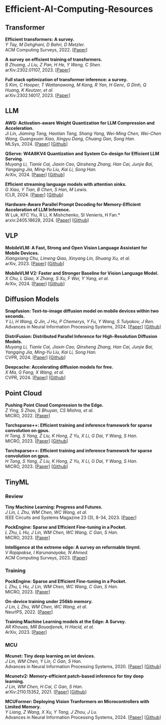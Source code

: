 # Efficient-AI-Computing-Resources

## Transformer

**Efficient transformers: A survey.**<br>
*Y Tay, M Dehghani, D Bahri, D Metzler.*<br>
ACM Computing Surveys, 2022.
[[Paper](https://dl.acm.org/doi/pdf/10.1145/3530811)]

**A survey on efficient training of transformers.**<br>
*B Zhuang, J Liu, Z Pan, H He, Y Weng, C Shen.*<br>
arXiv:2302.01107, 2023.
[[Paper](https://arxiv.org/pdf/2302.01107)]

**Full stack optimization of transformer inference: a survey.**<br>
*S Kim, C Hooper, T Wattanawong, M Kang, R Yan, H Genc, G Dinh, Q Huang, K Keutzer, et al.*<br>
arXiv:2302.14017, 2023.
[[Paper](https://arxiv.org/pdf/2302.14017)]

## LLM

**AWQ: Activation-aware Weight Quantization for LLM Compression and Acceleration.**<br>
*Ji Lin, Jiaming Tang, Haotian Tang, Shang Yang, Wei-Ming Chen, Wei-Chen Wang, Guangxuan Xiao, Xingyu Dang, Chuang Gan, Song Han.*<br>
MLSys, 2024.
[[Paper](https://arxiv.org/pdf/2306.00978)]
[[Github](https://github.com/mit-han-lab/llm-awq)]

**QServe: W4A8KV4 Quantization and System Co-design for Efficient LLM Serving.**<br>
*Muyang Li, Tianle Cai, Jiaxin Cao, Qinsheng Zhang, Han Cai, Junjie Bai, Yangqing Jia, Ming-Yu Liu, Kai Li, Song Han.*<br>
ArXiv, 2024.
[[Paper](https://arxiv.org/pdf/2405.04532)]
[[Github](https://hanlab.mit.edu/projects/qserve)]

**Efficient streaming language models with attention sinks.**<br>
*G Xiao, Y Tian, B Chen, S Han, M Lewis.*<br>
ICLR, 2024.
[[Paper](https://arxiv.org/pdf/2309.17453)]
[[Github](https://github.com/mit-han-lab/streaming-llm)]

**Hardware-Aware Parallel Prompt Decoding for Memory-Efficient Acceleration of LLM Inference.**<br>
W Luk, KFC Yiu, R Li, K Mishchenko, SI Venieris, H Fan.*<br>
arxiv:2405.18628, 2024.
[[Paper](https://arxiv.org/pdf/2405.18628)]
[[Github](https://github.com/hmarkc/parallel-prompt-decoding)]

## VLP

**MobileVLM: A Fast, Strong and Open Vision Language Assistant for Mobile Devices.**<br>
*Xiangxiang Chu, Limeng Qiao, Xinyang Lin, Shuang Xu, et al.*<br>
arXiv, 2023.
[[Paper](https://arxiv.org/pdf/2312.16886v2)]
[[Github](https://github.com/Meituan-AutoML/MobileVLM)]

**MobileVLM V2: Faster and Stronger Baseline for Vision Language Model.**<br>
*X Chu, L Qiao, X Zhang, S Xu, F Wei, Y Yang, et al.*<br>
ArXiv, 2024.
[[Paper](https://arxiv.org/pdf/2402.03766)]
[[Github](https://github.com/Meituan-AutoML/MobileVLM)]

## Diffusion Models

**Snapfusion: Text-to-image diffusion model on mobile devices within two seconds.**<br>
*Y Li, H Wang, Q Jin, J Hu, P Chemerys, Y Fu, Y Wang, S Tulyakov, J Ren.*<br>
Advances in Neural Information Processing Systems, 2024.
[[Paper](https://proceedings.neurips.cc/paper_files/paper/2023/file/41bcc9d3bddd9c90e1f44b29e26d97ff-Paper-Conference.pdf)]
[[Github](https://snap-research.github.io/SnapFusion)]

**DistriFusion: Distributed Parallel Inference for High-Resolution Diffusion Models.**<br>
*Muyang Li, Tianle Cai, Jiaxin Cao, Qinsheng Zhang, Han Cai, Junjie Bai, Yangqing Jia, Ming-Yu Liu, Kai Li, Song Han.*<br>
CVPR, 2024.
[[Paper](https://arxiv.org/pdf/2402.19481)]
[[Github](https://github.com/mit-han-lab/distrifuser)]

**Deepcache: Accelerating diffusion models for free.**<br>
*X Ma, G Fang, X Wang, et al.*<br>
CVPR, 2024.
[[Paper](https://openaccess.thecvf.com/content/CVPR2024/papers/Ma_DeepCache_Accelerating_Diffusion_Models_for_Free_CVPR_2024_paper.pdf)]
[[Github](https://github.com/horseee/DeepCache)]

## Point Cloud

**Pushing Point Cloud Compression to the Edge.**<br>
*Z Ying, S Zhao, S Bhuyan, CS Mishra, et al.*<br>
MICRO, 2022.
[[Paper](https://par.nsf.gov/servlets/purl/10440765)]

**Torchsparse++: Efficient training and inference framework for sparse convolution on gpus.**<br>
*H Tang, S Yang, Z Liu, K Hong, Z Yu, X Li, G Dai, Y Wang, S Han.*<br>
MICRO, 2023.
[[Paper](https://dl.acm.org/doi/pdf/10.1145/3613424.3614303)]
[[Github](https://github.com/mit-han-lab/torchsparse)]

**Torchsparse++: Efficient training and inference framework for sparse convolution on gpus.**<br>
*H Tang, S Yang, Z Liu, K Hong, Z Yu, X Li, G Dai, Y Wang, S Han.*<br>
MICRO, 2023.
[[Paper](https://dl.acm.org/doi/pdf/10.1145/3613424.3614303)]
[[Github](https://github.com/mit-han-lab/torchsparse)]

## TinyML

### Review

**Tiny Machine Learning: Progress and Futures.**<br>
*J Lin, L Zhu, WM Chen, WC Wang, et al.*<br>
IEEE Circuits and Systems Magazine 23 (3), 8-34, 2023.
[[Paper](https://arxiv.org/pdf/2403.19076)]

**PockEngine: Sparse and Efficient Fine-tuning in a Pocket.**<br>
*L Zhu, L Hu, J Lin, WM Chen, WC Wang, C Gan, S Han.*<br>
MICRO, 2023.
[[Paper](https://dl.acm.org/doi/pdf/10.1145/3613424.3614307)]

**Intelligence at the extreme edge: A survey on reformable tinyml.**<br>
*V Rajapakse, I Karunanayake, N Ahmed.*<br>
ACM Computing Surveys, 2023.
[[Paper](https://arxiv.org/pdf/2204.00827)]

### Training

**PockEngine: Sparse and Efficient Fine-tuning in a Pocket.**<br>
*L Zhu, L Hu, J Lin, WM Chen, WC Wang, C Gan, S Han.*<br>
MICRO, 2023.
[[Paper](https://dl.acm.org/doi/pdf/10.1145/3613424.3614307)]

**On-device training under 256kb memory.**<br>
*J Lin, L Zhu, WM Chen, WC Wang, et al.*<br>
NeurIPS, 2022.
[[Paper](https://proceedings.neurips.cc/paper_files/paper/2022/file/90c56c77c6df45fc8e556a096b7a2b2e-Paper-Conference.pdf)]

**Training Machine Learning models at the Edge: A Survey.**<br>
*AR Khouas, MR Bouadjenek, H Hacid, et al.*<br>
ArXiv, 2023.
[[Paper](https://arxiv.org/pdf/2403.02619)]

### MCU

**Mcunet: Tiny deep learning on iot devices.**<br>
*J Lin, WM Chen, Y Lin, C Gan, S Han.*<br>
Advances in Neural Information Processing Systems, 2020.
[[Paper](https://proceedings.neurips.cc/paper/2020/file/86c51678350f656dcc7f490a43946ee5-Paper.pdf)]
[[Github](https://hanlab.mit.edu/projects/tinyml)]

**Mcunetv2: Memory-efficient patch-based inference for tiny deep learning.**<br>
*J Lin, WM Chen, H Cai, C Gan, S Han.*<br>
arXiv:2110.15352, 2021.
[[Paper](https://arxiv.org/pdf/2110.15352)]
[[Github](https://hanlab.mit.edu/projects/tinyml)]

**MCUFormer: Deploying Vision Tranformers on Microcontrollers with Limited Memory.**<br>
*Y Liang, Z Wang, X Xu, Y Tang, J Zhou, J Lu.*<br>
Advances in Neural Information Processing Systems, 2024.
[[Paper](https://proceedings.neurips.cc/paper_files/paper/2023/file/1ae4999aefb509d75d8608e07280922c-Paper-Conference.pdf)]
[[Github](https://proceedings.neurips.cc/paper_files/paper/2023/file/1ae4999aefb509d75d8608e07280922c-Paper-Conference.pdf)]
